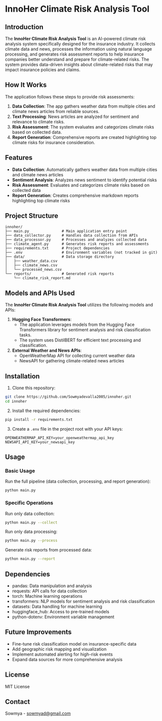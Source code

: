 # InnoHer Climate Risk Analysis Tool

## Introduction
The **InnoHer Climate Risk Analysis Tool** is an AI-powered climate risk analysis system specifically designed for the insurance industry. It collects climate data and news, processes the information using natural language processing, and generates risk assessment reports to help insurance companies better understand and prepare for climate-related risks. The system provides data-driven insights about climate-related risks that may impact insurance policies and claims.

## How It Works
The application follows these steps to provide risk assessments:
1. **Data Collection**: The app gathers weather data from multiple cities and climate news articles from reliable sources.
2. **Text Processing**: News articles are analyzed for sentiment and relevance to climate risks.
3. **Risk Assessment**: The system evaluates and categorizes climate risks based on collected data.
4. **Report Generation**: Comprehensive reports are created highlighting top climate risks for insurance consideration.

## Features
* **Data Collection**: Automatically gathers weather data from multiple cities and climate news articles
* **Sentiment Analysis**: Analyzes news sentiment to identify potential risks
* **Risk Assessment**: Evaluates and categorizes climate risks based on collected data
* **Report Generation**: Creates comprehensive markdown reports highlighting top climate risks

## Project Structure
```
innoher/
├── main.py               # Main application entry point
├── data_collector.py     # Handles data collection from APIs
├── data_processor.py     # Processes and analyzes collected data
├── climate_agent.py      # Generates risk reports and assessments
├── requirements.txt      # Project dependencies
├── .env                  # Environment variables (not tracked in git)
├── data/                 # Data storage directory
│   ├── weather_data.csv
│   ├── climate_news.csv
│   └── processed_news.csv
└── reports/              # Generated risk reports
    └── climate_risk_report.md
```

## Models and APIs Used
The **InnoHer Climate Risk Analysis Tool** utilizes the following models and APIs:
1. **Hugging Face Transformers**:
   * The application leverages models from the Hugging Face Transformers library for sentiment analysis and risk classification tasks.
   * The system uses DistilBERT for efficient text processing and classification.
2. **External Weather and News APIs**:
   * OpenWeatherMap API for collecting current weather data
   * NewsAPI for gathering climate-related news articles

## Installation
1. Clone this repository:
```bash
git clone https://github.com/Sowmyadevalla2005/innoher.git
cd innoher
```

2. Install the required dependencies:
```bash
pip install -r requirements.txt
```

3. Create a `.env` file in the project root with your API keys:
```
OPENWEATHERMAP_API_KEY=your_openweathermap_api_key
NEWSAPI_API_KEY=your_newsapi_key
```

## Usage
### Basic Usage
Run the full pipeline (data collection, processing, and report generation):
```bash
python main.py
```

### Specific Operations
Run only data collection:
```bash
python main.py --collect
```

Run only data processing:
```bash
python main.py --process
```

Generate risk reports from processed data:
```bash
python main.py --report
```

## Dependencies
* pandas: Data manipulation and analysis
* requests: API calls for data collection
* torch: Machine learning operations
* transformers: NLP models for sentiment analysis and risk classification
* datasets: Data handling for machine learning
* huggingface_hub: Access to pre-trained models
* python-dotenv: Environment variable management

## Future Improvements
* Fine-tune risk classification model on insurance-specific data
* Add geographic risk mapping and visualization
* Implement automated alerting for high-risk events
* Expand data sources for more comprehensive analysis

## License
MIT License

## Contact
Sowmya - sowmyad@gmail.com
